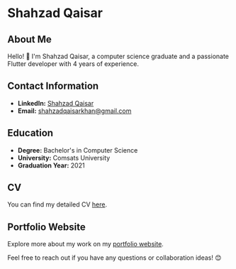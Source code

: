 # Shahzad Qaisar

## About Me
Hello! 👋 I'm Shahzad Qaisar, a computer science graduate and a passionate Flutter developer with 4 years of experience.

## Contact Information
- **LinkedIn:** [Shahzad Qaisar]([https://www.linkedin.com/in/your-linkedin-profil](https://www.linkedin.com/in/shahzad-qaisar-k)e)
- **Email:** shahzadqaisarkhan@gmail.com

## Education
- **Degree:** Bachelor's in Computer Science
- **University:** Comsats University
- **Graduation Year:** 2021

## CV
You can find my detailed CV [here](shahzadqaisar.web.app).

## Portfolio Website
Explore more about my work on my [portfolio website]([link-to-portfolio-website](https://shahzadqaisar.web.app/)).

Feel free to reach out if you have any questions or collaboration ideas! 😊
